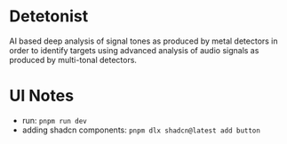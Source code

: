 # Detetonist

AI based deep analysis of signal tones as produced by metal detectors in order to identify targets using advanced analysis of audio signals as produced by multi-tonal detectors.

# UI Notes

* run: `pnpm run dev`
* adding shadcn components:  `pnpm dlx shadcn@latest add button`
